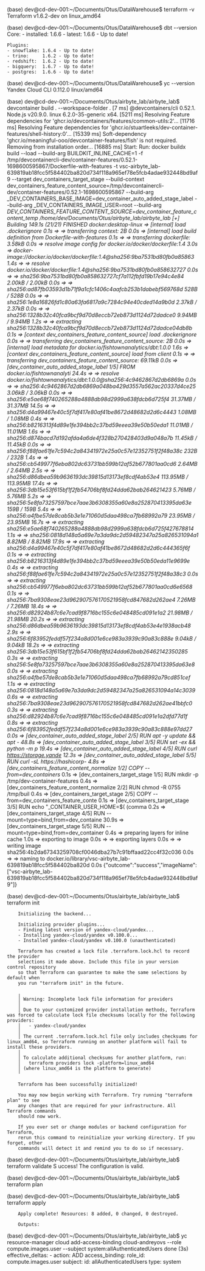 (base) dev@cd-dev-001:~/Documents/Otus/DataWarehouse$ terraform -v
    Terraform v1.6.2-dev
    on linux_amd64

(base) dev@cd-dev-001:~/Documents/Otus/DataWarehouse$ dbt --version
    Core:
    - installed: 1.6.6
    - latest:    1.6.6 - Up to date!

    Plugins:
    - snowflake: 1.6.4 - Up to date!
    - trino:     1.6.2 - Up to date!
    - redshift:  1.6.2 - Up to date!
    - bigquery:  1.6.7 - Up to date!
    - postgres:  1.6.6 - Up to date!


(base) dev@cd-dev-001:~/Documents/Otus/DataWarehouse$ yc --version
            Yandex Cloud CLI 0.112.0 linux/amd64

(base) dev@cd-dev-001:~/Documents/Otus/airbyte_lab/airbyte_lab$ devcontainer build . --workspace-folder .
        [7 ms] @devcontainers/cli 0.52.1. Node.js v20.9.0. linux 6.2.0-35-generic x64.
        [5211 ms] Resolving Feature dependencies for 'ghcr.io/devcontainers/features/common-utils:2'...
        [11716 ms] Resolving Feature dependencies for 'ghcr.io/stuartleeks/dev-container-features/shell-history:0'...
        [15339 ms] Soft-dependency 'ghcr.io/meaningful-ooo/devcontainer-features/fish' is not required.  Removing from installation order...
        [16885 ms] Start: Run: docker buildx build --load --build-arg BUILDKIT_INLINE_CACHE=1 -f /tmp/devcontainercli-dev/container-features/0.52.1-1698600595867/Dockerfile-with-features -t vsc-airbyte_lab-639819ab18fcc5f584402ba820d734f118a965ef78e5fcb4adae932448bd9af9 --target dev_containers_target_stage --build-context dev_containers_feature_content_source=/tmp/devcontainercli-dev/container-features/0.52.1-1698600595867 --build-arg _DEV_CONTAINERS_BASE_IMAGE=dev_container_auto_added_stage_label --build-arg _DEV_CONTAINERS_IMAGE_USER=root --build-arg _DEV_CONTAINERS_FEATURE_CONTENT_SOURCE=dev_container_feature_content_temp /home/dev/Documents/Otus/airbyte_lab/airbyte_lab
        [+] Building 149.1s (21/21) FINISHED                            docker:desktop-linux
        => [internal] load .dockerignore                                               0.1s
        => => transferring context: 2B                                                 0.0s
        => [internal] load build definition from Dockerfile-with-features              0.1s
        => => transferring dockerfile: 3.58kB                                          0.0s
        => resolve image config for docker.io/docker/dockerfile:1.4                    3.0s
        => docker-image://docker.io/docker/dockerfile:1.4@sha256:9ba7531bd80fb0a85863  1.4s
        => => resolve docker.io/docker/dockerfile:1.4@sha256:9ba7531bd80fb0a858632727  0.0s
        => => sha256:9ba7531bd80fb0a858632727cf7a112fbfd19b17e94c4e84 2.00kB / 2.00kB  0.0s
        => => sha256:ad87fb03593d1b71f9a1cfc1406c4aafcb253b1dabebf569768d 528B / 528B  0.0s
        => => sha256:1e8a16826fd1c80a63fa6817a9c7284c94e40cded14a9b0d 2.37kB / 2.37kB  0.0s
        => => sha256:1328b32c40fca9bcf9d70d8eccb72eb873d1124d72dadce0 9.94MB / 9.94MB  1.2s
        => => extracting sha256:1328b32c40fca9bcf9d70d8eccb72eb873d1124d72dadce04db8b  0.1s
        => [context dev_containers_feature_content_source] load .dockerignore          0.0s
        => => transferring dev_containers_feature_content_source: 2B                   0.0s
        => [internal] load metadata for docker.io/fishtownanalytics/dbt:1.0.0          1.6s
        => [context dev_containers_feature_content_source] load from client            0.1s
        => => transferring dev_containers_feature_content_source: 69.11kB              0.0s
        => [dev_container_auto_added_stage_label 1/5] FROM docker.io/fishtownanalyti  24.4s
        => => resolve docker.io/fishtownanalytics/dbt:1.0.0@sha256:4c9462867d2db6869a  0.0s
        => => sha256:4c9462867d2db6869a048ba429d3557a562ac20337d4ce25 3.06kB / 3.06kB  0.0s
        => => sha256:e5ae68f740265288a4888db98d2999a638fdcb6d725f4 31.37MB / 31.37MB  14.5s
        => => sha256:d4a99467e40c5f7df417e80af41be8672d48682d2d6c4443 1.08MB / 1.08MB  0.4s
        => => sha256:b8216313f4d89e1fe394bb2c37bd59eeea39e50b50eda1 11.01MB / 11.01MB  1.6s
        => => sha256:d874bacd7d192afda4a6de4f328b270428403d9a048a7b 11.45kB / 11.45kB  0.0s
        => => sha256:f88fae61fe7c594c2a84341972e25a0c57e12352751f2f48a38c 232B / 232B  1.4s
        => => sha256:cb549977f6eba802dc63731bb599b12af52b677801aa0cd6 2.64MB / 2.64MB  2.5s
        => => sha256:d86dbea59b9636193dc39815d13173ef8cdf4ab53e4 113.95MB / 113.95MB  17.4s
        => => sha256:3db15e53f615bf1f2fb54706bf8fd24dda62bab264621423 5.76MB / 5.76MB  5.2s
        => => sha256:5e8fa73257597bce7aae3b6308355a60e8a252870413395da63e 159B / 159B  5.4s
        => => sha256:a4fbe57de8cab5b3e1e71060d5daa498ca7fb68992a79 23.95MB / 23.95MB  16.7s
        => => extracting sha256:e5ae68f740265288a4888db98d2999a638fdcb6d725f427678814  1.1s
        => => sha256:0818d148a5a69e7a3da9dc2d59482347a25a826531094a1 8.82MB / 8.82MB  17.9s
        => => extracting sha256:d4a99467e40c5f7df417e80af41be8672d48682d2d6c444365f6f  0.1s
        => => extracting sha256:b8216313f4d89e1fe394bb2c37bd59eeea39e50b50eda11e9699e  0.4s
        => => extracting sha256:f88fae61fe7c594c2a84341972e25a0c57e12352751f2f48a38c3  0.0s
        => => extracting sha256:cb549977f6eba802dc63731bb599b12af52b677801aa0cd6e6568  0.1s
        => => sha256:7ba9308eae23d962907576170521958fcd847682d262ae4 7.26MB / 7.26MB  18.4s
        => => sha256:d82924b87c6e7cad9f8716bc155c6e048485cd091e1a2 21.98MB / 21.98MB  20.2s
        => => extracting sha256:d86dbea59b9636193dc39815d13173ef8cdf4ab53e4e1938acb48  2.9s
        => => sha256:6f83952feddf57f234a8d001e6ce983a3939c90a83c888e 9.04kB / 9.04kB  18.2s
        => => extracting sha256:3db15e53f615bf1f2fb54706bf8fd24dda62bab26462142350285  0.3s
        => => extracting sha256:5e8fa73257597bce7aae3b6308355a60e8a252870413395da63e8  0.0s
        => => extracting sha256:a4fbe57de8cab5b3e1e71060d5daa498ca7fb68992a79cd851cef  1.1s
        => => extracting sha256:0818d148a5a69e7a3da9dc2d59482347a25a826531094a14c3039  0.6s
        => => extracting sha256:7ba9308eae23d962907576170521958fcd847682d262ae41bbfc0  0.3s
        => => extracting sha256:d82924b87c6e7cad9f8716bc155c6e048485cd091e1a2dfd77d1f  0.8s
        => => extracting sha256:6f83952feddf57f234a8d001e6ce983a3939c90a83c888e97dd27  0.0s
        => [dev_container_auto_added_stage_label 2/5] RUN apt -y update     && apt -  48.8s
        => [dev_container_auto_added_stage_label 3/5] RUN set -ex     && python -m p  19.4s
        => [dev_container_auto_added_stage_label 4/5] RUN curl https://storage.yande  12.3s
        => [dev_container_auto_added_stage_label 5/5] RUN curl -sL https://hashicorp-  4.8s
        => [dev_containers_feature_content_normalize 1/2] COPY --from=dev_containers_  0.1s
        => [dev_containers_target_stage 1/5] RUN mkdir -p /tmp/dev-container-features  0.4s
        => [dev_containers_feature_content_normalize 2/2] RUN chmod -R 0755 /tmp/buil  0.4s
        => [dev_containers_target_stage 2/5] COPY --from=dev_containers_feature_conte  0.1s
        => [dev_containers_target_stage 3/5] RUN echo "_CONTAINER_USER_HOME=$( (comma  0.2s
        => [dev_containers_target_stage 4/5] RUN --mount=type=bind,from=dev_containe  30.9s
        => [dev_containers_target_stage 5/5] RUN --mount=type=bind,from=dev_container  0.4s
        => preparing layers for inline cache                                           1.0s
        => exporting to image                                                          0.0s
        => => exporting layers                                                         0.0s
        => => writing image sha256:4b2da67343259708cf0046dba27b7c91bffaad22cc4f32c036  0.0s
        => => naming to docker.io/library/vsc-airbyte_lab-639819ab18fcc5f584402ba820d  0.0s
        {"outcome":"success","imageName":["vsc-airbyte_lab-639819ab18fcc5f584402ba820d734f118a965ef78e5fcb4adae932448bd9af9"]}


(base) dev@cd-dev-001:~/Documents/Otus/airbyte_lab/airbyte_lab$ terraform init

        Initializing the backend...

        Initializing provider plugins...
        - Finding latest version of yandex-cloud/yandex...
        - Installing yandex-cloud/yandex v0.100.0...
        - Installed yandex-cloud/yandex v0.100.0 (unauthenticated)

        Terraform has created a lock file .terraform.lock.hcl to record the provider
        selections it made above. Include this file in your version control repository
        so that Terraform can guarantee to make the same selections by default when
        you run "terraform init" in the future.

        ╷
        │ Warning: Incomplete lock file information for providers
        │ 
        │ Due to your customized provider installation methods, Terraform was forced to calculate lock file checksums locally for the following providers:
        │   - yandex-cloud/yandex
        │ 
        │ The current .terraform.lock.hcl file only includes checksums for linux_amd64, so Terraform running on another platform will fail to install these providers.
        │ 
        │ To calculate additional checksums for another platform, run:
        │   terraform providers lock -platform=linux_amd64
        │ (where linux_amd64 is the platform to generate)
        ╵

        Terraform has been successfully initialized!

        You may now begin working with Terraform. Try running "terraform plan" to see
        any changes that are required for your infrastructure. All Terraform commands
        should now work.

        If you ever set or change modules or backend configuration for Terraform,
        rerun this command to reinitialize your working directory. If you forget, other
        commands will detect it and remind you to do so if necessary.

(base) dev@cd-dev-001:~/Documents/Otus/airbyte_lab/airbyte_lab$ terraform validate
S       uccess! The configuration is valid.


(base) dev@cd-dev-001:~/Documents/Otus/airbyte_lab/airbyte_lab$ terraform plan


(base) dev@cd-dev-001:~/Documents/Otus/airbyte_lab/airbyte_lab$ terraform apply


        Apply complete! Resources: 8 added, 0 changed, 0 destroyed. 

        Outputs:


(base) dev@cd-dev-001:~/Documents/Otus/airbyte_lab/airbyte_lab$ yc resource-manager cloud add-access-binding cloud-andreyovs     --role compute.images.user     --subject system:allAuthenticatedUsers
        done (3s)
        effective_deltas:
        - action: ADD
            access_binding:
            role_id: compute.images.user
            subject:
                id: allAuthenticatedUsers
                type: system